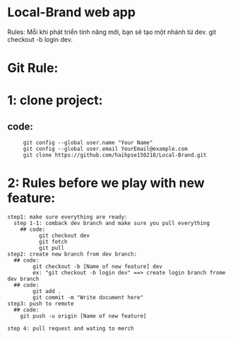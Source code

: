 # Local-Brand web app
Rules:
Mỗi khi phát triển tính năng mới, bạn sẽ tạo một nhánh từ dev.
git checkout -b login dev.

# Git Rule:
# 1: clone project:
  ## code:
         git config --global user.name "Your Name" 
         git config --global user.email YourEmail@example.com
         git clone https://github.com/haihpse150218/Local-Brand.git
# 2: Rules before we play with new feature:
    step1: make sure everything are ready:
      step 1-1: comback dev branch and make sure you pull everything
        ## code: 
              git checkout dev
              git fetch
              git pull
    step2: create new branch from dev branch:
      ## code: 
            git checkout -b [Name of new feature] dev 
            ex: "git checkout -b login dev" ==> create login branch frome dev branch
      ## code: 
            git add .
            git commit -m "Write document here"
    step3: push to remote
      ## code: 
        git push -u origin [Name of new feature]
      
    step 4: pull request and wating to merch
